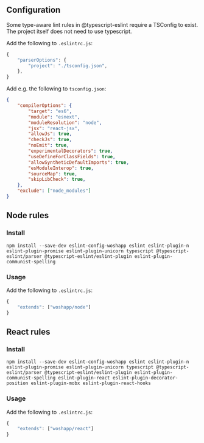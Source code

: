 ## Configuration
Some type-aware lint rules in @typescript-eslint require a TSConfig to exist. The project itself does not need to use typescript.

Add the following to `.eslintrc.js`:
```javascript
{
    "parserOptions": {
        "project": "./tsconfig.json",
    },
}
```
Add e.g. the following to `tsconfig.json`:
```json
{
    "compilerOptions": {
        "target": "es6",
        "module": "esnext",
        "moduleResolution": "node",
        "jsx": "react-jsx",
        "allowJs": true,
        "checkJs": true,
        "noEmit": true,
        "experimentalDecorators": true,
        "useDefineForClassFields": true,
        "allowSyntheticDefaultImports": true,
        "esModuleInterop": true,
        "sourceMap": true,
        "skipLibCheck": true,
    },
    "exclude": ["node_modules"]
}
```

## Node rules

### Install
```
npm install --save-dev eslint-config-woshapp eslint eslint-plugin-n eslint-plugin-promise eslint-plugin-unicorn typescript @typescript-eslint/parser @typescript-eslint/eslint-plugin eslint-plugin-communist-spelling
```

### Usage
Add the following to `.eslintrc.js`:

```javascript
{
    "extends": ["woshapp/node"]
}
```

## React rules

### Install
```
npm install --save-dev eslint-config-woshapp eslint eslint-plugin-n eslint-plugin-promise eslint-plugin-unicorn typescript @typescript-eslint/parser @typescript-eslint/eslint-plugin eslint-plugin-communist-spelling eslint-plugin-react eslint-plugin-decorator-position eslint-plugin-mobx eslint-plugin-react-hooks
```

### Usage
Add the following to `.eslintrc.js`:

```javascript
{
    "extends": ["woshapp/react"]
}
```